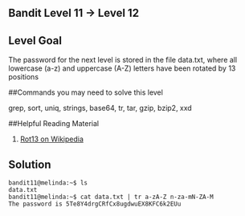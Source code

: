 ## Bandit Level 11 -> Level 12

## Level Goal

The password for the next level is stored in the file data.txt, where all lowercase (a-z) and uppercase (A-Z) letters have been rotated by 13 positions

##Commands you may need to solve this level

grep, sort, uniq, strings, base64, tr, tar, gzip, bzip2, xxd

##Helpful Reading Material

1. [Rot13 on Wikipedia](http://en.wikipedia.org/wiki/Rot13)

## Solution

```
bandit11@melinda:~$ ls
data.txt
bandit11@melinda:~$ cat data.txt | tr a-zA-Z n-za-mN-ZA-M
The password is 5Te8Y4drgCRfCx8ugdwuEX8KFC6k2EUu
```


